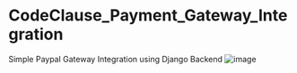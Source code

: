 # CodeClause_Payment_Gateway_Integration
Simple Paypal Gateway Integration using Django Backend
![image](https://user-images.githubusercontent.com/103850488/222165696-0fab481b-7c1d-40ae-89e2-5f69fbe2569b.png)
